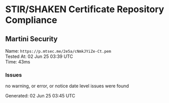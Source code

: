 # STIR/SHAKEN Certificate Repository Compliance

## Martini Security

Name: `https://p.mtsec.me/2e5a/cNmkJYiZe-Ct.pem`\
Tested At: 02 Jun 25 03:39 UTC\
Time: 43ms

### Issues

no warning, or error, or notice date level issues were found

Generated: 02 Jun 25 03:45 UTC